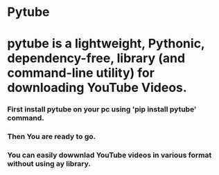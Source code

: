 <h1>Pytube</h1>

<h1>pytube is a lightweight, Pythonic, dependency-free, library (and command-line utility) for downloading YouTube Videos.</h1>

<h3> First install pytube on your pc using 'pip install pytube' command.</h3>
<h3> Then You are ready to go.</h3>
<h3> You can easily dowwnlad YouTube videos in various format without using ay library.</h3>
